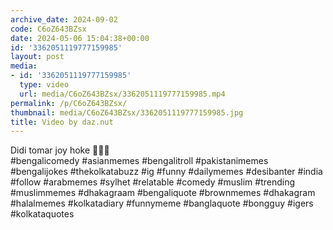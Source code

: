 ```yaml
---
archive_date: 2024-09-02
code: C6oZ643BZsx
date: 2024-05-06 15:04:38+00:00
id: '3362051119777159985'
layout: post
media:
- id: '3362051119777159985'
  type: video
  url: media/C6oZ643BZsx/3362051119777159985.mp4
permalink: /p/C6oZ643BZsx/
thumbnail: media/C6oZ643BZsx/3362051119777159985.jpg
title: Video by daz.nut
---
```


Didi tomar joy hoke 🙏🙏🙏  
#bengalicomedy #asianmemes #bengalitroll #pakistanimemes #bengalijokes #thekolkatabuzz #ig #funny #dailymemes #desibanter #india #follow #arabmemes #sylhet #relatable #comedy #muslim #trending #muslimmemes #dhakagraam #bengaliquote #brownmemes #dhakagram #halalmemes #kolkatadiary #funnymeme #banglaquote #bongguy #igers #kolkataquotes